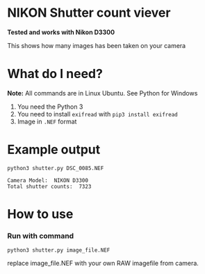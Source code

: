 NIKON Shutter count viever
=

**Tested and works with Nikon D3300**

This shows how many images has been taken on your camera

# What do I need?

**Note:** All commands are in Linux Ubuntu. See Python for Windows


1. You need the Python 3
2. You need to install `exifread` with `pip3 install exifread`
3. Image in `.NEF` format


# Example output

    python3 shutter.py DSC_0085.NEF

    Camera Model:  NIKON D3300
    Total shutter counts:  7323


# How to use 

### Run with command
    python3 shutter.py image_file.NEF

replace image_file.NEF with your own RAW imagefile from camera.